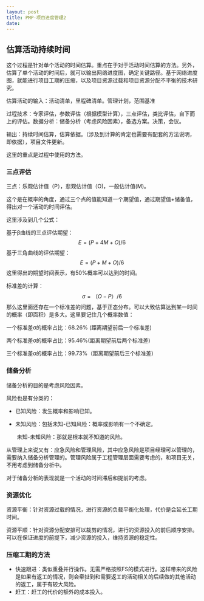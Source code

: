 ```yaml
---
layout: post
title: PMP-项目进度管理2
date: 
---
```


## 估算活动持续时间

这个过程是针对单个活动的时间估算。重点在于对于活动时间估算的方法。另外，估算了单个活动的时间后，就可以输出网络进度图，确定关键路径。基于网络进度图，就能进行项目工期的压缩，以及项目资源过载和项目资源分配不平衡的技术研究。

估算活动的输入：活动清单，里程碑清单。管理计划，范围基准

过程技术：专家评估，参数评估（根据模型计算），三点评估，类比评估，自下而上的评估。数据分析：储备分析（考虑风险因素），备选方案。决策，会议。

输出：持续时间估算，估算依据。（涉及到计算的肯定也需要有配套的方法说明，即依据），项目文件更新。

这里的重点是过程中使用的方法。

### 三点评估

三点：乐观估计值（P），悲观估计值（O)，一般估计值(M)。

这个是在概率的角度，通过三个点的值能知道一个期望值，通过期望值+储备值，得出对一个活动的时间评估。

这里涉及到几个公式：

基于β曲线的三点评估期望：
$$
E = (P + 4M +O )/ 6
$$
基于三角曲线的评估期望：
$$
E = (P+M+O)/6
$$
这里得出的期望时间表示，有50%概率可以达到的时间。

标准差的计算：
$$
σ=（O-P）/6
$$
那么这里面还存在一个标准差的问题，基于正态分布。可以大致估算达到某一时间的概率（即面积）是多大。这里要记住几个概率数值：

一个标准差σ的概率占比：68.26% (距离期望前后一个标准差)

两个标准差σ的概率占比：95.46%(距离期望前后两个标准差)

三个标准差σ的概率占比：99.73%（距离期望前后三个标准差）

### 储备分析

储备分析的目的是考虑风险因素。

风险也是有分类的：

- 已知风险：发生概率和影响已知。

- 未知风险：包括未知-已知风险：概率或影响有一个不确定。

  ​                   未知-未知风险：那就是根本就不知道的风险。

从管理上来说又有：应急风险和管理风险，其中应急风险是项目经理可以管理的，需要纳入储备分析管理的。管理风险属于工程管理层面需要考虑的，和项目无关，不用考虑到储备分析中。

对于储备分析的表现就是一个活动的时间滞后和提前的考虑。

### 资源优化

资源平衡：针对资源过载的情况，进行资源的负载平衡化处理，代价是会延长工期时间。

资源平顺：针对资源分配安排可以裁剪的情况，进行的资源投入的前后顺序安排。可以在保证进度的前提下，减少资源的投入，维持资源的稳定性。

### 压缩工期的方法

- 快速跟进：类似重叠并行操作。无需严格按照FS的模式进行。这样带来的风险是如果有返工的情况，则会牵扯到和需要返工的活动相关的后续做的其他活动的返工，属于有较大风险。
- 赶工：赶工的代价的额外的成本投入。